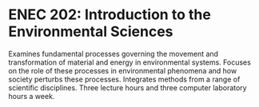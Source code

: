 # ENEC 202: Introduction to the Environmental Sciences

Examines fundamental processes governing the movement and transformation of material and energy in environmental systems. Focuses on the role of these processes in environmental phenomena and how society perturbs these processes. Integrates methods from a range of scientific disciplines. Three lecture hours and three computer laboratory hours a week.